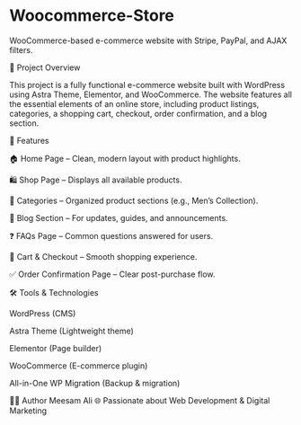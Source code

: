 # Woocommerce-Store
WooCommerce-based e-commerce website with Stripe, PayPal, and AJAX filters.

📌 Project Overview

This project is a fully functional e-commerce website built with WordPress using Astra Theme, Elementor, and WooCommerce.
The website features all the essential elements of an online store, including product listings, categories, a shopping cart, checkout, order confirmation, and a blog section.


🚀 Features

🏠 Home Page – Clean, modern layout with product highlights.

🛍️ Shop Page – Displays all available products.

📂 Categories – Organized product sections (e.g., Men’s Collection).

📝 Blog Section – For updates, guides, and announcements.

❓ FAQs Page – Common questions answered for users.

🛒 Cart & Checkout – Smooth shopping experience.

✅ Order Confirmation Page – Clear post-purchase flow.



🛠️ Tools & Technologies

WordPress (CMS)

Astra Theme (Lightweight theme)

Elementor (Page builder)

WooCommerce (E-commerce plugin)

All-in-One WP Migration (Backup & migration)



👨‍💻 Author
Meesam Ali
🌐 Passionate about Web Development & Digital Marketing

